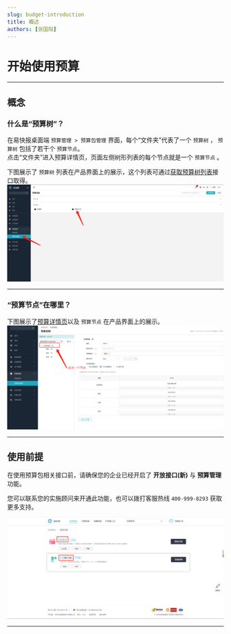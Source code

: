 ```yaml
---
slug: budget-introduction
title: 概述
authors: [张国阳]
---
```


# 开始使用预算

---
## 概念

### 什么是“预算树”？

在易快报桌面端 `预算管理 > 预算包管理` 界面，每个“文件夹”代表了一个 `预算树` ， `预算树` 包括了若干个 `预算节点`。<br/>
点击“文件夹”进入预算详情页，页面左侧树形列表的每个节点就是一个 `预算节点` 。

下图展示了 `预算树` 列表在产品界面上的展示，这个列表可通过[获取预算树列表](/docs/open-api/budget/get-budget-list)接口取得。
![预算树](images/budgets_index.png)      

---
### “预算节点”在哪里？

下图展示了[预算详情页](/docs/open-api/budget/get-budget-details)以及 `预算节点` 在产品界面上的展示。
![预算树详情](images/budget_info.png)

---
## 使用前提
在使用预算包相关接口前，请确保您的企业已经开启了 **开放接口(新)** 与 **预算管理** 功能。
    
您可以联系您的实施顾问来开通此功能，也可以拨打客服热线 `400-999-8293` 获取更多支持。

![image](images/预算管理.png)

---










